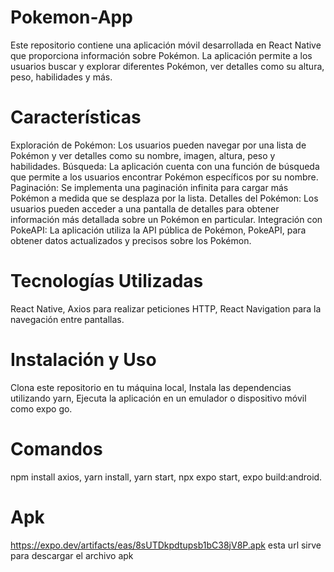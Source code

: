 # Pokemon-App
Este repositorio contiene una aplicación móvil desarrollada en React Native que proporciona información sobre Pokémon. La aplicación permite a los usuarios buscar y explorar diferentes Pokémon, ver detalles como su altura, peso, habilidades y más.

# Características
Exploración de Pokémon: Los usuarios pueden navegar por una lista de Pokémon y ver detalles como su nombre, imagen, altura, peso y habilidades.
Búsqueda: La aplicación cuenta con una función de búsqueda que permite a los usuarios encontrar Pokémon específicos por su nombre.
Paginación: Se implementa una paginación infinita para cargar más Pokémon a medida que se desplaza por la lista.
Detalles del Pokémon: Los usuarios pueden acceder a una pantalla de detalles para obtener información más detallada sobre un Pokémon en particular.
Integración con PokeAPI: La aplicación utiliza la API pública de Pokémon, PokeAPI, para obtener datos actualizados y precisos sobre los Pokémon.

# Tecnologías Utilizadas
React Native,
Axios para realizar peticiones HTTP,
React Navigation para la navegación entre pantallas.

# Instalación y Uso
Clona este repositorio en tu máquina local,
Instala las dependencias utilizando yarn,
Ejecuta la aplicación en un emulador o dispositivo móvil como expo go.

# Comandos
npm install axios,
yarn install,
yarn start, 
npx expo start,
expo build:android.

# Apk
https://expo.dev/artifacts/eas/8sUTDkpdtupsb1bC38jV8P.apk esta url sirve para descargar el archivo apk
